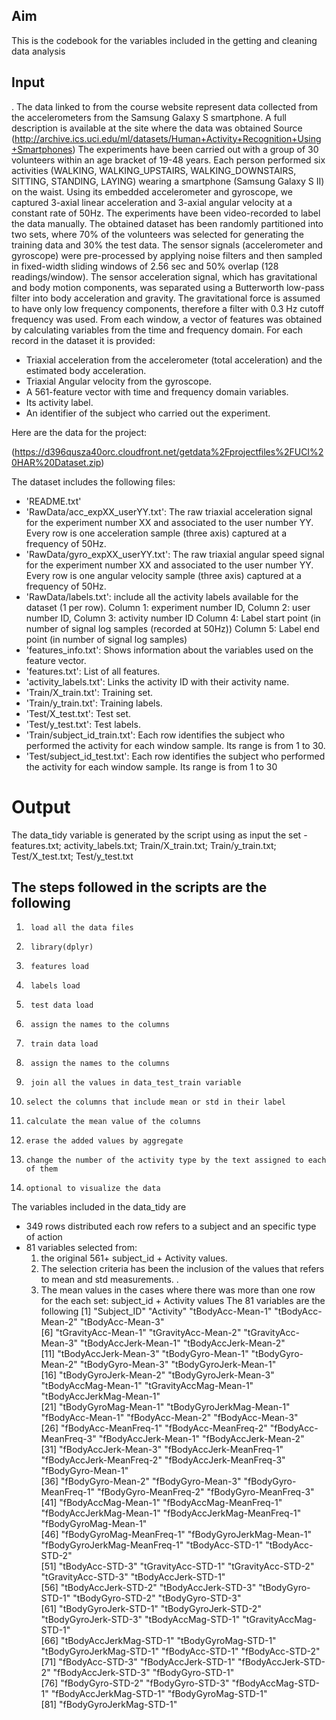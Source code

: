 ## Aim
This is the codebook for the variables included in the getting and cleaning data analysis

## Input 
. The data linked to from the course website represent data collected from the accelerometers from the Samsung Galaxy S smartphone. A full description is available at the site where the data was obtained
Source (http://archive.ics.uci.edu/ml/datasets/Human+Activity+Recognition+Using+Smartphones)
The experiments have been carried out with a group of 30 volunteers within an age bracket of 19-48 years. Each person performed six activities (WALKING, WALKING_UPSTAIRS, WALKING_DOWNSTAIRS, SITTING, STANDING, LAYING) wearing a smartphone (Samsung Galaxy S II) on the waist. Using its embedded accelerometer and gyroscope, we captured 3-axial linear acceleration and 3-axial angular velocity at a constant rate of 50Hz. The experiments have been video-recorded to label the data manually. The obtained dataset has been randomly partitioned into two sets, where 70% of the volunteers was selected for generating the training data and 30% the test data.
The sensor signals (accelerometer and gyroscope) were pre-processed by applying noise filters and then sampled in fixed-width sliding windows of 2.56 sec and 50% overlap (128 readings/window). The sensor acceleration signal, which has gravitational and body motion components, was separated using a Butterworth low-pass filter into body acceleration and gravity. The gravitational force is assumed to have only low frequency components, therefore a filter with 0.3 Hz cutoff frequency was used. From each window, a vector of features was obtained by calculating variables from the time and frequency domain.
For each record in the dataset it is provided:
- Triaxial acceleration from the accelerometer (total acceleration) and the estimated body acceleration.
- Triaxial Angular velocity from the gyroscope.
- A 561-feature vector with time and frequency domain variables.
- Its activity label.
- An identifier of the subject who carried out the experiment. 

Here are the data for the project:

(https://d396qusza40orc.cloudfront.net/getdata%2Fprojectfiles%2FUCI%20HAR%20Dataset.zip)

The dataset includes the following files:

- 'README.txt'
- 'RawData/acc_expXX_userYY.txt': The raw triaxial acceleration signal for the experiment number XX and associated to the user number YY. Every row is one acceleration sample (three axis) captured at a frequency of 50Hz. 
- 'RawData/gyro_expXX_userYY.txt': The raw triaxial angular speed signal for the experiment number XX and associated to the user number YY. Every row is one angular velocity sample (three axis) captured at a frequency of 50Hz. 
- 'RawData/labels.txt': include all the activity labels available for the dataset (1 per row). 
   Column 1: experiment number ID, 
   Column 2: user number ID, 
   Column 3: activity number ID 
   Column 4: Label start point (in number of signal log samples (recorded at 50Hz))
   Column 5: Label end point (in number of signal log samples)
- 'features_info.txt': Shows information about the variables used on the feature vector.
- 'features.txt': List of all features.
- 'activity_labels.txt': Links the activity ID with their activity name.
- 'Train/X_train.txt': Training set.
- 'Train/y_train.txt': Training labels.
- 'Test/X_test.txt': Test set.
- 'Test/y_test.txt': Test labels.
- 'Train/subject_id_train.txt': Each row identifies the subject who performed the activity for each window sample. Its range is from 1 to 30. 
- 'Test/subject_id_test.txt': Each row identifies the subject who performed the activity for each window sample. Its range is from 1 to 30

# Output 
The data_tidy variable is generated by the script using as input the set - features.txt; activity_labels.txt; Train/X_train.txt; Train/y_train.txt; Test/X_test.txt; Test/y_test.txt
## The steps followed in the scripts are the following
1.	    load all the data files
2.	    library(dplyr)
3.	    features load
4.	    labels load
5.	    test data load
6.	    assign the names to the columns
7.	    train data load
8.	    assign the names to the columns
9.	    join all the values in data_test_train variable
10.	    select the columns that include mean or std in their label
11.	    calculate the mean value of the columns
12.	    erase the added values by aggregate
13.	    change the number of the activity type by the text assigned to each of them
14.	    optional to visualize the data
The variables included in the  data_tidy are
* 349 rows distributed each row refers to a subject and an specific type of action
*  81 variables selected from:
	1. the original 561+ subject_id + Activity values. 
	2. The selection criteria has been the inclusion of the values that refers to mean and std measurements. .
	3. The mean values in the cases where there was more than one row for the each set: subject_id + Activity values 
The 81 variables are the following
 [1] "Subject_ID"                  "Activity"                    "tBodyAcc-Mean-1"             "tBodyAcc-Mean-2"             "tBodyAcc-Mean-3"            
 [6] "tGravityAcc-Mean-1"          "tGravityAcc-Mean-2"          "tGravityAcc-Mean-3"          "tBodyAccJerk-Mean-1"         "tBodyAccJerk-Mean-2"        
[11] "tBodyAccJerk-Mean-3"         "tBodyGyro-Mean-1"            "tBodyGyro-Mean-2"            "tBodyGyro-Mean-3"            "tBodyGyroJerk-Mean-1"       
[16] "tBodyGyroJerk-Mean-2"        "tBodyGyroJerk-Mean-3"        "tBodyAccMag-Mean-1"          "tGravityAccMag-Mean-1"       "tBodyAccJerkMag-Mean-1"     
[21] "tBodyGyroMag-Mean-1"         "tBodyGyroJerkMag-Mean-1"     "fBodyAcc-Mean-1"             "fBodyAcc-Mean-2"             "fBodyAcc-Mean-3"            
[26] "fBodyAcc-MeanFreq-1"         "fBodyAcc-MeanFreq-2"         "fBodyAcc-MeanFreq-3"         "fBodyAccJerk-Mean-1"         "fBodyAccJerk-Mean-2"        
[31] "fBodyAccJerk-Mean-3"         "fBodyAccJerk-MeanFreq-1"     "fBodyAccJerk-MeanFreq-2"     "fBodyAccJerk-MeanFreq-3"     "fBodyGyro-Mean-1"           
[36] "fBodyGyro-Mean-2"            "fBodyGyro-Mean-3"            "fBodyGyro-MeanFreq-1"        "fBodyGyro-MeanFreq-2"        "fBodyGyro-MeanFreq-3"       
[41] "fBodyAccMag-Mean-1"          "fBodyAccMag-MeanFreq-1"      "fBodyAccJerkMag-Mean-1"      "fBodyAccJerkMag-MeanFreq-1"  "fBodyGyroMag-Mean-1"        
[46] "fBodyGyroMag-MeanFreq-1"     "fBodyGyroJerkMag-Mean-1"     "fBodyGyroJerkMag-MeanFreq-1" "tBodyAcc-STD-1"              "tBodyAcc-STD-2"             
[51] "tBodyAcc-STD-3"              "tGravityAcc-STD-1"           "tGravityAcc-STD-2"           "tGravityAcc-STD-3"           "tBodyAccJerk-STD-1"         
[56] "tBodyAccJerk-STD-2"          "tBodyAccJerk-STD-3"          "tBodyGyro-STD-1"             "tBodyGyro-STD-2"             "tBodyGyro-STD-3"            
[61] "tBodyGyroJerk-STD-1"         "tBodyGyroJerk-STD-2"         "tBodyGyroJerk-STD-3"         "tBodyAccMag-STD-1"           "tGravityAccMag-STD-1"       
[66] "tBodyAccJerkMag-STD-1"       "tBodyGyroMag-STD-1"          "tBodyGyroJerkMag-STD-1"      "fBodyAcc-STD-1"              "fBodyAcc-STD-2"             
[71] "fBodyAcc-STD-3"              "fBodyAccJerk-STD-1"          "fBodyAccJerk-STD-2"          "fBodyAccJerk-STD-3"          "fBodyGyro-STD-1"            
[76] "fBodyGyro-STD-2"             "fBodyGyro-STD-3"             "fBodyAccMag-STD-1"           "fBodyAccJerkMag-STD-1"       "fBodyGyroMag-STD-1"         
[81] "fBodyGyroJerkMag-STD-1" 

